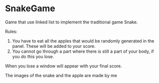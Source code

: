 # SnakeGame
Game that use linked list to implement the traditional game Snake.

Rules:
1. You have to eat all the apples that would be randomly generated in the panel. These will be added to your score.
2. You cannot go through a part where there is still a part of your body, if you do this you lose.

When you lose a window will appear with your final score.


The images of the snake and the apple are made by me

